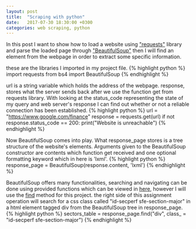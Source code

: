 ```yaml
---
layout: post
title:  "Scraping with python"
date:   2017-07-30 18:30:00 +0300
categories: web scraping, python
---
```

In this post I want to show how to load a website using ["requests"][requests-docs] library and parse the loaded page through ["BeautifulSoup"][BeautifulSoup-docs] then I will find an element from the webpage in order to extract some specific information.

these are the libraries I imported in my project file.
{% highlight python %}
import requests
from bs4 import BeautifulSoup
{% endhighlight %}

url is a string variable which holds the address of the webpage. response, stores what the server sends back after we use the function get from requests library. With looking at the status_code representing the state of my query and web server's response I can find out whether or not a reliable connection has been established.
{% highlight python %}
url = "https://www.google.com/finance"
response = requests.get(url)
if not response.status_code == 200:
 print("Website is unreachable")
{% endhighlight %}

Now BeautifulSoup comes into play. What response_page stores is a tree structure of the website's elements. Arguments given to the BeautifulSoup constructor are contents which function get received and one optional formatting keyword which in here is 'lxml'.
{% highlight python %}
response_page = BeautifulSoup(response.content, 'lxml')
{% endhighlight %}

BeautifulSoup offers many functionalities, searching and navigating can be done using provided functions which can be viewed in [here][navigating-tree], however I will use the [find][find-method] method for this project.
the right side of this assignment operation will search for a css class called "id-secperf sfe-section-major" in a html element tagged div from the BeautifulSoup tree in response_page.
{% highlight python %}
sectors_table = response_page.find("div", class_ = "id-secperf sfe-section-major")
{% endhighlight %}


[requests-docs]: https://pypi.python.org/pypi/requests
[BeautifulSoup-docs]: https://www.crummy.com/software/BeautifulSoup/bs4/doc/
[navigating-tree]: https://www.crummy.com/software/BeautifulSoup/bs4/doc/#navigating-the-tree
[find-method]: https://www.crummy.com/software/BeautifulSoup/bs4/doc/#find
